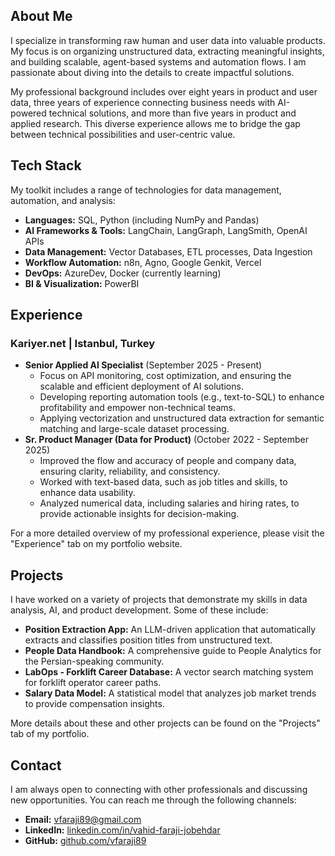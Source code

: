 
## About Me

I specialize in transforming raw human and user data into valuable products. My focus is on organizing unstructured data, extracting meaningful insights, and building scalable, agent-based systems and automation flows. I am passionate about diving into the details to create impactful solutions.

My professional background includes over eight years in product and user data, three years of experience connecting business needs with AI-powered technical solutions, and more than five years in product and applied research. This diverse experience allows me to bridge the gap between technical possibilities and user-centric value.

## Tech Stack

My toolkit includes a range of technologies for data management, automation, and analysis:

*   **Languages:** SQL, Python (including NumPy and Pandas)
*   **AI Frameworks & Tools:** LangChain, LangGraph, LangSmith, OpenAI APIs
*   **Data Management:** Vector Databases, ETL processes, Data Ingestion
*   **Workflow Automation:** n8n, Agno, Google Genkit, Vercel
*   **DevOps:** AzureDev, Docker (currently learning)
*   **BI & Visualization:** PowerBI

## Experience

### **Kariyer.net** | Istanbul, Turkey

*   **Senior Applied AI Specialist** (September 2025 - Present)
    *   Focus on API monitoring, cost optimization, and ensuring the scalable and efficient deployment of AI solutions.
    *   Developing reporting automation tools (e.g., text-to-SQL) to enhance profitability and empower non-technical teams.
    *   Applying vectorization and unstructured data extraction for semantic matching and large-scale dataset processing.
*   **Sr. Product Manager (Data for Product)** (October 2022 - September 2025)
    *   Improved the flow and accuracy of people and company data, ensuring clarity, reliability, and consistency.
    *   Worked with text-based data, such as job titles and skills, to enhance data usability.
    *   Analyzed numerical data, including salaries and hiring rates, to provide actionable insights for decision-making.

For a more detailed overview of my professional experience, please visit the "Experience" tab on my portfolio website.

## Projects

I have worked on a variety of projects that demonstrate my skills in data analysis, AI, and product development. Some of these include:

*   **Position Extraction App:** An LLM-driven application that automatically extracts and classifies position titles from unstructured text.
*   **People Data Handbook:** A comprehensive guide to People Analytics for the Persian-speaking community.
*   **LabOps - Forklift Career Database:** A vector search matching system for forklift operator career paths.
*   **Salary Data Model:** A statistical model that analyzes job market trends to provide compensation insights.

More details about these and other projects can be found on the "Projects" tab of my portfolio.

## Contact

I am always open to connecting with other professionals and discussing new opportunities. You can reach me through the following channels:

*   **Email:** [vfaraji89@gmail.com](mailto:vfaraji89@gmail.com)
*   **LinkedIn:** [linkedin.com/in/vahid-faraji-jobehdar](https://www.linkedin.com/in/vahid-faraji-jobehdar/)
*   **GitHub:** [github.com/vfaraji89](https://github.com/vfaraji89)
